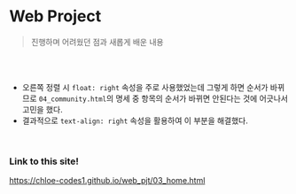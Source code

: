 # Web Project

> 진행하며 어려웠던 점과 새롭게 배운 내용

<br>
<br>

- 오른쪽 정렬 시 `float: right` 속성을 주로 사용했었는데 그렇게 하면 순서가 바뀌므로 `04_community.html`의 명세 중 항목의 순서가 바뀌면 안된다는 것에 어긋나서 고민을 했다.
- 결과적으로 `text-align: right` 속성을 활용하여 이 부분을 해결했다.

<br>

### Link to this site!

https://chloe-codes1.github.io/web_pjt/03_home.html
